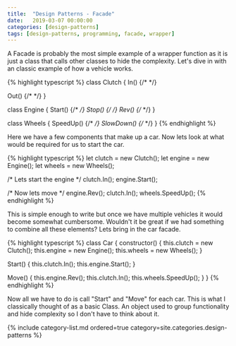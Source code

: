 ```yaml
---
title:  "Design Patterns - Facade"
date:   2019-03-07 00:00:00
categories: [design-patterns]
tags: [design-patterns, programming, facade, wrapper]
---
```

A Facade is probably the most simple example of a wrapper function as it is just a class that calls other classes to hide the complexity. Let's dive in with an classic example of how a vehicle works.

{% highlight typescript %}
class Clutch {
  In() {/* */}

  Out() {/* */}
}

class Engine {
  Start() {/* */}
  Stop() {/* */}
  Rev() {/* */}
}

class Wheels {
  SpeedUp() {/* */}
  SlowDown() {/* */}
}
{% endhighlight %}

Here we have a few components that make up a car. Now lets look at what would be required for us to start the car.

{% highlight typescript %}
let clutch = new Clutch();
let engine = new Engine();
let wheels = new Wheels();

/* Lets start the engine */
clutch.In();
engine.Start();

/* Now lets move */
engine.Rev();
clutch.In();
wheels.SpeedUp();
{% endhighlight %}

This is simple enough to write but once we have multiple vehicles it would become somewhat cumbersome. Wouldn't it be great if we had something to combine all these elements? Lets bring in the car facade.

{% highlight typescript %}
class Car {
  constructor() {
    this.clutch = new Clutch();
    this.engine = new Engine();
    this.wheels = new Wheels();
  }

  Start() {
    this.clutch.In();
    this.engine.Start();
  }

  Move() {
    this.engine.Rev();
    this.clutch.In();
    this.wheels.SpeedUp();
  }
}
{% endhighlight %}

Now all we have to do is call "Start" and "Move" for each car. This is what I classically thought of as a basic Class. An object used to group functionality and hide complexity so I don't have to think about it.

{% include category-list.md ordered=true category=site.categories.design-patterns %}
